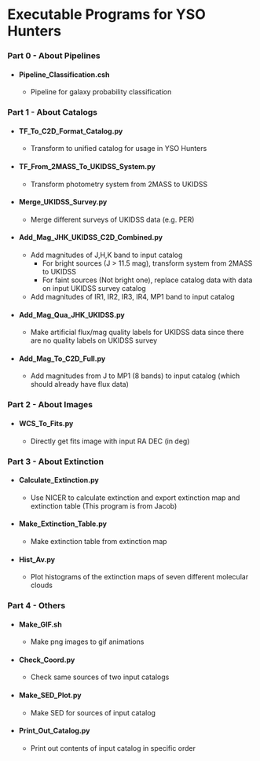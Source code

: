 # Executable Programs for YSO Hunters

### Part 0 - About Pipelines
- #### Pipeline_Classification.csh
  - Pipeline for galaxy probability classification
### Part 1 - About Catalogs
- #### TF_To_C2D_Format_Catalog.py
  - Transform to unified catalog for usage in YSO Hunters
- #### TF_From_2MASS_To_UKIDSS_System.py
  -  Transform photometry system from 2MASS to UKIDSS
- #### Merge_UKIDSS_Survey.py
  - Merge different surveys of UKIDSS data (e.g. PER)
- #### Add_Mag_JHK_UKIDSS_C2D_Combined.py
  - Add magnitudes of J,H,K band to input catalog
    - For bright sources (J > 11.5 mag), transform system from 2MASS to UKIDSS
    - For faint sources (Not bright one), replace catalog data with data on input UKIDSS survey catalog 
  - Add magnitudes of IR1, IR2, IR3, IR4, MP1 band to input catalog
- #### Add_Mag_Qua_JHK_UKIDSS.py
  - Make artificial flux/mag quality labels for UKIDSS data since there are no quality labels on UKIDSS survey
- #### Add_Mag_To_C2D_Full.py
  - Add magnitudes from J to MP1 (8 bands) to input catalog (which should already have flux data)

### Part 2 - About Images
- #### WCS_To_Fits.py
  - Directly get fits image with input RA DEC (in deg)

### Part 3 - About Extinction
- #### Calculate_Extinction.py
  - Use NICER to calculate extinction and export extinction map and extinction table (This program is from Jacob)
- #### Make_Extinction_Table.py
  - Make extinction table from extinction map
- #### Hist_Av.py
  - Plot histograms of the extinction maps of seven different molecular clouds

### Part 4 - Others
- #### Make_GIF.sh
  - Make png images to gif animations
- #### Check_Coord.py
  - Check same sources of two input catalogs
- #### Make_SED_Plot.py
  - Make SED for sources of input catalog
- #### Print_Out_Catalog.py
  - Print out contents of input catalog in specific order
  
